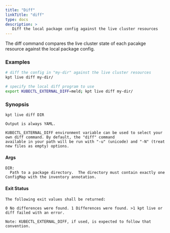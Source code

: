 ```yaml
---
title: "Diff"
linkTitle: "diff"
type: docs
description: >
   Diff the local package config against the live cluster resources
---
```

<!--mdtogo:Short
    Diff the local package config against the live cluster resources
-->

The diff command compares the live cluster state of each pacakge
resource against the local package config.

### Examples
<!--mdtogo:Examples-->
```sh
# diff the config in "my-dir" against the live cluster resources
kpt live diff my-dir/

# specify the local diff program to use
export KUBECTL_EXTERNAL_DIFF=meld; kpt live diff my-dir/
```
<!--mdtogo-->

### Synopsis
<!--mdtogo:Long-->
```
kpt live diff DIR

Output is always YAML.

KUBECTL_EXTERNAL_DIFF environment variable can be used to select your own diff command. By default, the "diff" command
available in your path will be run with "-u" (unicode) and "-N" (treat new files as empty) options.
```

#### Args

```
DIR:
  Path to a package directory.  The directory must contain exactly one ConfigMap with the inventory annotation.
```

#### Exit Status

```
The following exit values shall be returned:

0 No differences were found. 1 Differences were found. >1 kpt live or diff failed with an error.

Note: KUBECTL_EXTERNAL_DIFF, if used, is expected to follow that convention.
```
<!--mdtogo-->
